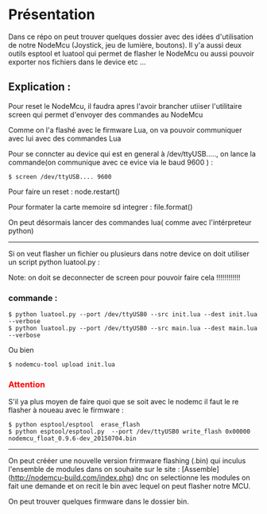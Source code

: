 # Présentation

Dans ce répo on peut trouver quelques dossier avec des idées d'utilisation de notre NodeMcu (Joystick, jeu de lumière, boutons).
Il y'a aussi deux outils esptool et luatool qui permet de flasher le NodeMcu ou aussi pouvoir exporter nos fichiers dans le device etc ...

## Explication : 
	

Pour reset le NodeMcu, il faudra apres l'avoir brancher utiiser l'utilitaire screen qui permet d'envoyer des commandes au NodeMcu 

Comme on l'a flashé avec le firmware Lua, on va pouvoir communiquer avec lui avec des commandes Lua 

Pour se conncter au device qui est en general à /dev/ttyUSB....., on lance la commande(on communique avec ce evice via le baud 9600 )  :

```
$ screen /dev/ttyUSB.... 9600
```

Pour faire un reset : node.restart()

Pour formater la carte memoire sd integrer : file.format()

On peut désormais lancer des commandes lua( comme avec l'intérpreteur python)

***

Si on veut flasher un fichier ou plusieurs dans notre device on doit utiliser un script python luatool.py  :

Note: on doit se deconnecter de screen pour pouvoir faire cela !!!!!!!!!!!!

### commande : 

```
$ python luatool.py --port /dev/ttyUSB0 --src init.lua --dest init.lua --verbose
$ python luatool.py --port /dev/ttyUSB0 --src main.lua --dest main.lua --verbose
```


Ou bien

```
$ nodemcu-tool upload init.lua 
```

### <span style="color:red"> Attention </span>

S'il ya plus moyen de faire quoi que se soit avec le nodemc il faut le re flasher à noueau avec le firmware :
 
``` 
$ python esptool/esptool  erase_flash
$ python esptool/esptool.py  --port /dev/ttyUSB0 write_flash 0x00000 nodemcu_float_0.9.6-dev_20150704.bin
```

***

On peut crééer une nouvelle version frirmware flashing (.bin) qui inculus l'ensemble de modules dans on souhaite sur le site : [Assemble] (http://nodemcu-build.com/index.php)
dnc on selectionne les modules on fait une demande et on recit le bin avec lequel on peut flasher notre MCU.

On peut trouver quelques firmware dans le dossier bin.





